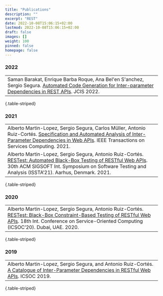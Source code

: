 ```yaml
---
title: "Publications"
description: ""
excerpt: "REST"
date: 2022-10-08T15:06:15+02:00
lastmod: 2022-10-08T15:06:15+02:00
draft: false
images: []
weight: 100
pinned: false
homepage: false
---
```


### 2022
|                                                            |
|:-----------------------------------------------------------|
| Saman Barakat, Enrique Barba Roque, Ana Bel'en S'anchez, Sergio Segura. [Automated Code Generation for Inter-parameter Dependencies in REST APIs](https://biblioteca.sistedes.es/articulo/automated-code-generation-for-inter-parameter-dependencies-in-rest-apis/). JCIS 2022.|        
{.table-striped}

### 2021
|                                                           |
|:-----------------------------------------------------------|
| Alberto Martin-Lopez, Sergio Segura, Carlos Müller, Antonio Ruiz-Cortés. [Specification and Automated Analysis of Inter-Parameter Dependencies in Web APIs](https://ieeexplore.ieee.org/document/9319562). IEEE Transactions on Services Computing. 2021.|
| Alberto Martin-Lopez, Sergio Segura, Antonio Ruiz-Cortés. [RESTest: Automated Black-Box Testing of RESTful Web APIs](https://https://dl.acm.org/doi/10.1145/3460319.3469082). 30th ACM SIGSOFT Int. Symposium on Software Testing and Analysis (ISSTA’21). Aarhus, Denmark. 2021.|       
{.table-striped}

### 2020
|                                                            |
|:-----------------------------------------------------------|
| Alberto Martin-Lopez, Sergio Segura, Antonio Ruiz-Cortés. [RESTest: Black-Box Constraint-Based Testing of RESTful Web APIs](https://https://link.springer.com/chapter/10.1007/978-3-030-65310-1_33). 18th Int. Conference on Service-Oriented Computing (ICSOC’20). Dubai, UAE. 2020.|        
{.table-striped}

### 2019
|                                                           |
|:-----------------------------------------------------------|
| Alberto Martin-Lopez, Sergio Segura, and Antonio Ruiz-Cortés. [A Catalogue of Inter-Parameter Dependencies in RESTful Web APIs](https://link.springer.com/chapter/10.1007/978-3-030-33702-5_31). ICSOC 2019.|      
{.table-striped}